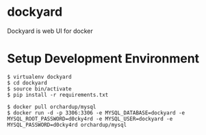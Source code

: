 dockyard
========

Dockyard is web UI for docker


Setup Development Environment
=============================

```
$ virtualenv dockyard
$ cd dockyard
$ source bin/activate
$ pip install -r requirements.txt
```

```
$ docker pull orchardup/mysql
$ docker run -d -p 3306:3306 -e MYSQL_DATABASE=dockyard -e MYSQL_ROOT_PASSWORD=d0cky4rd -e MYSQL_USER=dockyard -e MYSQL_PASSWORD=d0cky4rd orchardup/mysql
```
